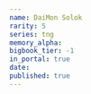 ```yaml
---
name: DaiMon Solok
rarity: 5
series: tng
memory_alpha:
bigbook_tier: -1
in_portal: true
date:
published: true
---
```




